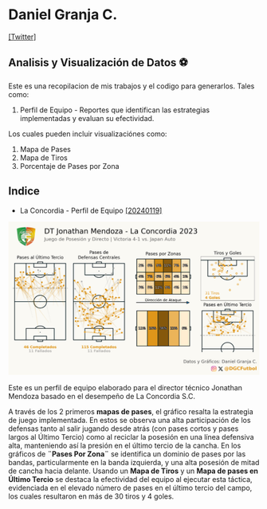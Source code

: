 # Daniel Granja C.
[[Twitter]](https://twitter.com/DGCFutbol)
## Analisis y Visualización de Datos ⚽

Este es una recopilacion de mis trabajos y el codigo para generarlos. Tales como:
1. Perfil de Equipo - Reportes que identifican las estrategias implementadas y evaluan su efectividad.

Los cuales pueden incluir visualizaciónes como:
1. Mapa de Pases
2. Mapa de Tiros
3. Porcentaje de Pases por Zona

## Indice
- La Concordia - Perfil de Equipo [[20240119]](20240119_LaConcordiaPerfil)

![Reporte de Partido - La Concordia 2023](20240119_LaConcordiaPerfil/20240119_viz.png)



Este es un perfil de equipo elaborado para el director técnico Jonathan Mendoza basado en el desempeño de La Concordia S.C.

A través de los 2 primeros **mapas de pases**, el gráfico resalta la estrategia de juego implementada. En estos se observa una alta participación de los defensas tanto al salir jugando desde atrás (con pases cortos y pases largos al Último Tercio) como al reciclar la posesión en una línea defensiva alta, manteniendo así la presión en el último tercio de la cancha. En los gráficos de **¨Pases Por Zona¨** se identifica un dominio de pases por las bandas, particularmente en la banda izquierda, y una alta posesión de mitad de cancha hacia delante. Usando un **Mapa de Tiros** y un **Mapa de pases en Último Tercio** se destaca la efectividad del equipo al ejecutar esta táctica, evidenciada en el elevado número de pases en el último tercio del campo, los cuales resultaron en más de 30 tiros y 4 goles.
